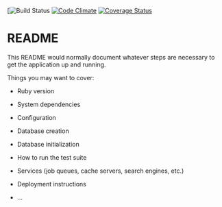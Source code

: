 [![Build Status](https://codeship.com/projects/b8d617b0-3528-0136-09f3-3e151ebb66ce/status?branch=master)
[![Code Climate](https://codeclimate.com/github/LazyCat05/laika/badges/gpa.svg)](https://codeclimate.com/github/<YOUR_GITHUB_USERNAME>/<YOUR_REPO_NAME>)
[![Coverage Status](https://coveralls.io/repos/github/LazyCat05/laika/badge.svg?branch=master)](https://coveralls.io/github/LazyCat05/laika?branch=master)


# README

This README would normally document whatever steps are necessary to get the
application up and running.

Things you may want to cover:

* Ruby version

* System dependencies

* Configuration

* Database creation

* Database initialization

* How to run the test suite

* Services (job queues, cache servers, search engines, etc.)

* Deployment instructions

* ...
